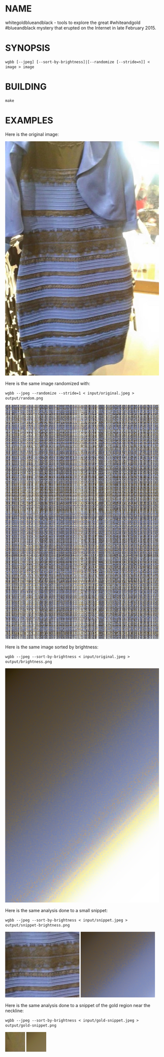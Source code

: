 NAME
====
whitegoldblueandblack - tools to explore the great #whiteandgold #blueandblack mystery that erupted on the Internet in late February 2015.

SYNOPSIS
========
	wgbb [--jpeg] [--sort-by-brightness]|[--randomize [--stride=n]] < image > image

BUILDING
========
	make

EXAMPLES
========

Here is the original image:

![original](input/original.jpg)

Here is the same image randomized with:

	wgbb --jpeg --randomize --stride=1 < input/original.jpeg > output/random.png

![randomized](doc/random.png)

Here is the same image sorted by brightness:

	wgbb --jpeg --sort-by-brightness < input/original.jpeg > output/brightness.png

![sorted-by-brightness](doc/brightness.png)

Here is the same analysis done to a small snippet:

	wgbb --jpeg --sort-by-brightness < input/snippet.jpeg > output/snippet-brightness.png

![snippet](input/snippet.jpg) ![snippet-sorted-by-brightness](doc/snippet-brightness.png)

Here is the same analysis done to a snippet of the gold region near the neckline:

	wgbb --jpeg --sort-by-brightness < input/gold-snippet.jpeg > output/gold-snippet.png

![snippet](input/gold-snippet.jpg) ![snippet-sorted-by-brightness](doc/gold-snippet.png)

